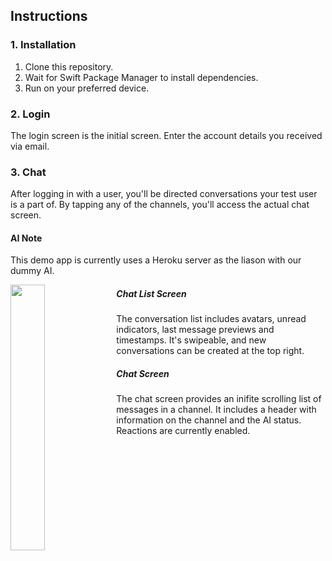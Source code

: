 ## Instructions

### 1. Installation

1. Clone this repository.
2. Wait for Swift Package Manager to install dependencies.
3. Run on your preferred device.

### 2. Login

The login screen is the initial screen. Enter the account details you received via email.

### 3. Chat

After logging in with a user, you'll be directed conversations your test user is a part of. By tapping any of the channels, you'll access the actual chat screen.

#### AI Note

This demo app is currently uses a Heroku server as the liason with our dummy AI. 

<img align="left" src="https://i.imgur.com/SaVCtkc.png" width="33%" />

##### Chat List Screen

The conversation list includes avatars, unread indicators, last message previews and timestamps. It's swipeable, and new conversations can be created at the top right.

##### Chat Screen

The chat screen provides an inifite scrolling list of messages in a channel. It includes a header with information on the channel and the AI status. Reactions are currently enabled.

